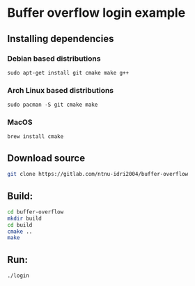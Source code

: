 # Buffer overflow login example

## Installing dependencies

### Debian based distributions
`sudo apt-get install git cmake make g++`

### Arch Linux based distributions
`sudo pacman -S git cmake make`

### MacOS
`brew install cmake`

## Download source
```sh
git clone https://gitlab.com/ntnu-idri2004/buffer-overflow
```

## Build:
```sh
cd buffer-overflow
mkdir build
cd build
cmake ..
make
```

## Run:
```sh
./login
```
